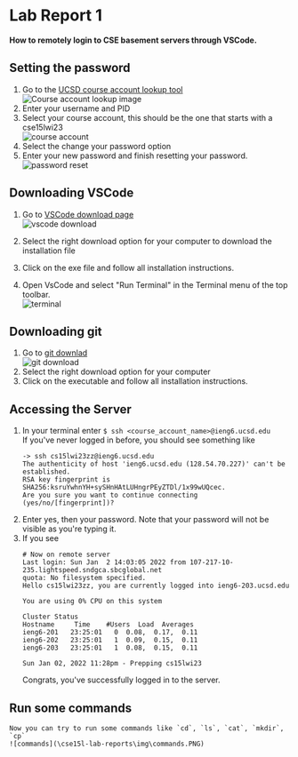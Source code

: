 # Lab Report 1 
**How to remotely login to CSE basement servers through VSCode.**  

## Setting the password 
1. Go to the [UCSD course account lookup tool](https://sdacs.ucsd.edu/~icc/index.php)   
    ![Course account lookup image](\cse15l-lab-reports\img\lookup.png)    
2. Enter your username and PID  
3. Select your course account, this should be the one that starts with a cse15lwi23    
    ![course account](\cse15l-lab-reports\img\course_account.png)    
4. Select the change your password option    
5. Enter your new password and finish resetting your password.    
    ![password reset](\cse15l-lab-reports\img\password.PNG)    
    
## Downloading VSCode
1. Go to [VSCode download page](https://code.visualstudio.com/download)    
    ![vscode download](\cse15l-lab-reports\img\download2.PNG)    
    
2. Select the right download option for your computer to download the installation file    
3. Click on the exe file and follow all installation instructions.    
4. Open VsCode and select "Run Terminal" in the Terminal menu of the top toolbar.    
    ![terminal](\cse15l-lab-reports\img\select_terminal.png)    
    
## Downloading git
1. Go to [git downlad](https://git-scm.com/downloads)    
    ![git download](\cse15l-lab-reports\img\git.PNG)    
2. Select the right download option for your computer   
3. Click on the executable and follow all installation instructions.

## Accessing the Server
1. In your terminal enter `$ ssh <course_account_name>@ieng6.ucsd.edu`    
   If you've never logged in before, you should see something like     
    ```git bash
    -> ssh cs15lwi23zz@ieng6.ucsd.edu 
    The authenticity of host 'ieng6.ucsd.edu (128.54.70.227)' can't be established. 
    RSA key fingerprint is SHA256:ksruYwhnYH+sySHnHAtLUHngrPEyZTDl/1x99wUQcec. 
    Are you sure you want to continue connecting (yes/no/[fingerprint])? 
    ```
2. Enter yes, then your password. Note that your password will not be visible as you're typing it.
3. If you see 
    ```
    # Now on remote server
    Last login: Sun Jan  2 14:03:05 2022 from 107-217-10-235.lightspeed.sndgca.sbcglobal.net
    quota: No filesystem specified.
    Hello cs15lwi23zz, you are currently logged into ieng6-203.ucsd.edu

    You are using 0% CPU on this system

    Cluster Status 
    Hostname     Time    #Users  Load  Averages  
    ieng6-201   23:25:01   0  0.08,  0.17,  0.11
    ieng6-202   23:25:01   1  0.09,  0.15,  0.11
    ieng6-203   23:25:01   1  0.08,  0.15,  0.11

    Sun Jan 02, 2022 11:28pm - Prepping cs15lwi23
    ```
    Congrats, you've successfully logged in to the server.
    
## Run some commands
    Now you can try to run some commands like `cd`, `ls`, `cat`, `mkdir`, `cp`
    ![commands](\cse15l-lab-reports\img\commands.PNG)    

